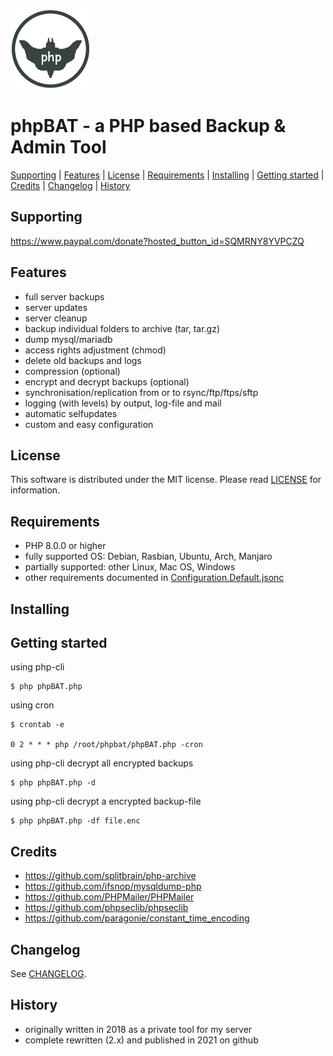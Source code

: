 ![phpBAT](https://raw.githubusercontent.com/robertsaupe/phpbat/master/.github/phpbat_mini.png)

# phpBAT - a PHP based Backup &amp; Admin Tool

[Supporting](https://github.com/robertsaupe/phpbat#supporting) |
[Features](https://github.com/robertsaupe/phpbat#features) |
[License](https://github.com/robertsaupe/phpbat#license) |
[Requirements](https://github.com/robertsaupe/phpbat#requirements) |
[Installing](https://github.com/robertsaupe/phpbat#installing) |
[Getting started](https://github.com/robertsaupe/phpbat#getting-started) |
[Credits](https://github.com/robertsaupe/phpbat#credits) |
[Changelog](https://github.com/robertsaupe/phpbat#changelog) |
[History](https://github.com/robertsaupe/phpbat#history)

## Supporting
https://www.paypal.com/donate?hosted_button_id=SQMRNY8YVPCZQ

## Features
- full server backups
- server updates
- server cleanup
- backup individual folders to archive (tar, tar.gz)
- dump mysql/mariadb
- access rights adjustment (chmod)
- delete old backups and logs
- compression (optional)
- encrypt and decrypt backups (optional)
- synchronisation/replication from or to rsync/ftp/ftps/sftp
- logging (with levels) by output, log-file and mail
- automatic selfupdates
- custom and easy configuration

## License
This software is distributed under the MIT license. Please read [LICENSE](LICENSE) for information.

## Requirements
- PHP 8.0.0 or higher
- fully supported OS: Debian, Rasbian, Ubuntu, Arch, Manjaro
- partially supported: other Linux, Mac OS, Windows
- other requirements documented in [Configuration.Default.jsonc](Configuration.Default.jsonc)

## Installing

## Getting started
using php-cli
```
$ php phpBAT.php
```

using cron
```
$ crontab -e

0 2 * * * php /root/phpbat/phpBAT.php -cron
```

using php-cli decrypt all encrypted backups
```
$ php phpBAT.php -d
```

using php-cli decrypt a encrypted backup-file
```
$ php phpBAT.php -df file.enc
```

## Credits
- https://github.com/splitbrain/php-archive
- https://github.com/ifsnop/mysqldump-php
- https://github.com/PHPMailer/PHPMailer
- https://github.com/phpseclib/phpseclib
- https://github.com/paragonie/constant_time_encoding

## Changelog
See [CHANGELOG](CHANGELOG.md).

## History
- originally written in 2018 as a private tool for my server
- complete rewritten (2.x) and published in 2021 on github